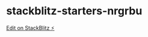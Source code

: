 # stackblitz-starters-nrgrbu

[Edit on StackBlitz ⚡️](https://stackblitz.com/edit/stackblitz-starters-nrgrbu)